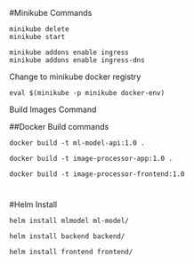 #Minikube Commands
````
minikube delete
minikube start
````
````
minikube addons enable ingress
minikube addons enable ingress-dns
````
Change to minikube docker registry
````
eval $(minikube -p minikube docker-env)
````

Build Images Command

##Docker Build commands
````
docker build -t ml-model-api:1.0 .
````
````
docker build -t image-processor-app:1.0 .
````
````
docker build -t image-processor-frontend:1.0
````
#
#Helm Install
````
helm install mlmodel ml-model/
````
````
helm install backend backend/
````
````
helm install frontend frontend/
````
